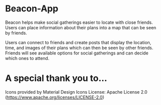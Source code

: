 # Beacon-App

Beacon helps make social gatherings easier to locate with close friends. Users can place information about their plans into a map that can be seen by friends.

Users can connect to friends and create posts that display the location, time, and images of their plans which can then be seen by other friends. Friends will see available options for social gatherings and can decide which ones to attend.


# A special thank you to...

Icons provided by Material Design Icons
License: Apache License 2.0 (https://www.apache.org/licenses/LICENSE-2.0)
